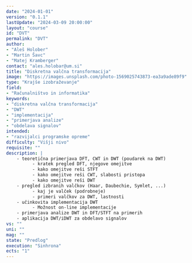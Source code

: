 ```yaml
---
date: "2024-01-01" 
version: "0.1.1"
lastUpdate: "2024-03-09 20:00:00"
layout: "course"
id: "DVT"
permalink: "DVT"
author:
- "Aleš Holober"
- "Martin Šavc"
- "Matej Kramberger"
contact: "ales.holobar@um.si"
title: "Diskretna valčna transformacija"
image: "https://images.unsplash.com/photo-1569025743873-ea3a9ade89f9"
type: "Krajše izobraževanje"
field:
- "Računalništvo in informatika"
keywords:
- "diskretna valčna transformacija"
- "DWT"
- "implementacija"
- "primerjava analize"
- "obdelava signalov"
intended:
- "razvijalci programske opreme"
difficulty: "Višji nivo"
requisite: ""
description: |
    - teoretična primerjava DFT, CWT in DWT (poudarek na DWT)
          - kratek pregled DFT, njegove omejitve 
          - kako omejitve reši STFT
          - kako omejitve reši CWT, slabosti pristopa
          - kako omejitve reši DWT
    - pregled izbranih valčkov (Haar, Daubechie, Symlet, ...)
          - kaj je valček (podrobneje)
          - primeri valčkov za DWT, lastnosti 
    - učinkovita implementacija DWT
          - Možnost on-line implementacije
    - primerjava analize DWT in DFT/STFT na primerih
    - aplikacija DWT/iDWT za obdelavo signalov
vs: ""
uni: ""
mag: ""
state: "Predlog"
execution: "Sinhrona"
ects: "1"
---
```

